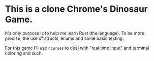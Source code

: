 # This is a clone Chrome's Dinosaur Game.

It's only purpose is to help me learn Rust (the language). To be more precise, the use of structs, enums and some basic testing.

For this game I'll use `ncurses` to deal with "real time input" and terminal coloring and such.
